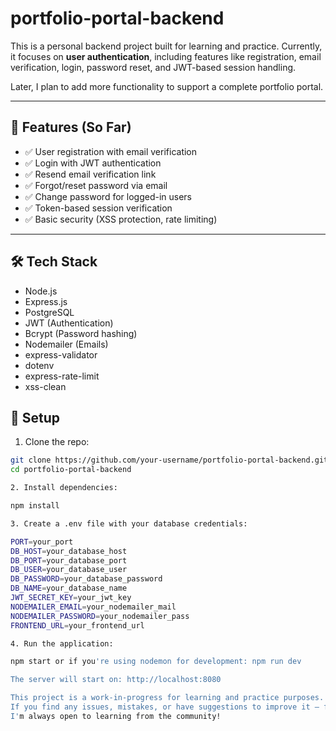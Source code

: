 # portfolio-portal-backend

This is a personal backend project built for learning and practice. Currently, it focuses on **user authentication**, including features like registration, email verification, login, password reset, and JWT-based session handling.

Later, I plan to add more functionality to support a complete portfolio portal.

---

## 🚀 Features (So Far)

- ✅ User registration with email verification
- ✅ Login with JWT authentication
- ✅ Resend email verification link
- ✅ Forgot/reset password via email
- ✅ Change password for logged-in users
- ✅ Token-based session verification
- ✅ Basic security (XSS protection, rate limiting)

---

## 🛠 Tech Stack

- Node.js
- Express.js
- PostgreSQL
- JWT (Authentication)
- Bcrypt (Password hashing)
- Nodemailer (Emails)
- express-validator
- dotenv
- express-rate-limit
- xss-clean

## 🔧 Setup

1. Clone the repo:

```bash
git clone https://github.com/your-username/portfolio-portal-backend.git
cd portfolio-portal-backend

2. Install dependencies:

npm install

3. Create a .env file with your database credentials:

PORT=your_port
DB_HOST=your_database_host
DB_PORT=your_database_port
DB_USER=your_database_user
DB_PASSWORD=your_database_password
DB_NAME=your_database_name
JWT_SECRET_KEY=your_jwt_key
NODEMAILER_EMAIL=your_nodemailer_mail
NODEMAILER_PASSWORD=your_nodemailer_pass
FRONTEND_URL=your_frontend_url

4. Run the application:

npm start or if you're using nodemon for development: npm run dev 

The server will start on: http://localhost:8080

This project is a work-in-progress for learning and practice purposes.
If you find any issues, mistakes, or have suggestions to improve it — feel free to open an issue or create a pull request.
I'm always open to learning from the community!